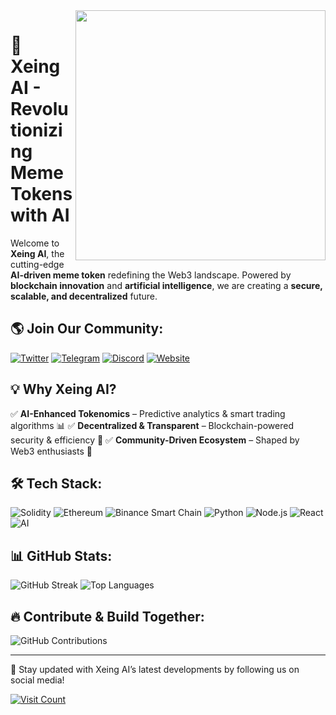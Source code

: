 <img align="right" width="400" src="https://media.giphy.com/media/QTfX9Ejfra3ZmNxh6B/giphy.gif" />

# 🚀 Xeing AI - Revolutionizing Meme Tokens with AI

Welcome to **Xeing AI**, the cutting-edge **AI-driven meme token** redefining the Web3 landscape. Powered by **blockchain innovation** and **artificial intelligence**, we are creating a **secure, scalable, and decentralized** future.

## 🌎 Join Our Community:
[![Twitter](https://img.shields.io/badge/Twitter-%231DA1F2.svg?style=for-the-badge&logo=Twitter&logoColor=white)](https://twitter.com/XeingAI)
[![Telegram](https://img.shields.io/badge/Telegram-%2326A5E4.svg?style=for-the-badge&logo=telegram&logoColor=white)](https://t.me/XeingAI)
[![Discord](https://img.shields.io/badge/Discord-%237289DA.svg?style=for-the-badge&logo=discord&logoColor=white)](https://discord.gg/XeingAI)
[![Website](https://img.shields.io/badge/Website-000000?style=for-the-badge&logo=internetexplorer&logoColor=white)](https://xeing.ai)

## 💡 Why Xeing AI?
✅ **AI-Enhanced Tokenomics** – Predictive analytics & smart trading algorithms 📊
✅ **Decentralized & Transparent** – Blockchain-powered security & efficiency 🔗
✅ **Community-Driven Ecosystem** – Shaped by Web3 enthusiasts 🚀

## 🛠 Tech Stack:
![Solidity](https://img.shields.io/badge/Solidity-%23363636.svg?style=for-the-badge&logo=solidity&logoColor=white)
![Ethereum](https://img.shields.io/badge/Ethereum-%2345b2e5.svg?style=for-the-badge&logo=ethereum&logoColor=white)
![Binance Smart Chain](https://img.shields.io/badge/BSC-%23F3BA2F.svg?style=for-the-badge&logo=binance&logoColor=white)
![Python](https://img.shields.io/badge/Python-3776AB?style=for-the-badge&logo=python&logoColor=white)
![Node.js](https://img.shields.io/badge/Node.js-%23339933.svg?style=for-the-badge&logo=node.js&logoColor=white)
![React](https://img.shields.io/badge/React-%2361DAFB.svg?style=for-the-badge&logo=react&logoColor=black)
![AI](https://img.shields.io/badge/AI-ff0000?style=for-the-badge&logo=openai&logoColor=white)

## 📊 GitHub Stats:
![GitHub Streak](https://streak-stats.demolab.com?user=XeingAI&theme=dark&hide_border=false)
![Top Languages](https://github-readme-stats.vercel.app/api/top-langs/?username=XeingAI&layout=compact&theme=dark&hide_border=false)

## 🔥 Contribute & Build Together:
![GitHub Contributions](https://github-contributor-stats.vercel.app/api?username=XeingAI&limit=5&theme=dark_dimmed&combine_all_yearly_contributions=true)

---
📢 Stay updated with Xeing AI’s latest developments by following us on social media!

[![Visit Count](https://visitcount.itsvg.in/api?id=XeingAI&icon=0&color=8)](https://visitcount.itsvg.in)

<!-- Proudly created for Xeing AI - The Future of AI-Powered Meme Tokens -->
